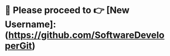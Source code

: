 # 🚨 Please proceed to 👉 [New Username]: (https://github.com/SoftwareDeveloperGit)

<!---
- 👋 Hi, I’m @RohitKumarDeveloper
- 👀 I’m interested in ...
- 🌱 I’m currently learning ...
- 💞️ I’m looking to collaborate on ...
- 📫 How to reach me ...
- 😄 Pronouns: ...
- ⚡ Fun fact: ...
--->

<!---
RohitKumarDeveloper/RohitKumarDeveloper is a ✨ special ✨ repository because its `README.md` (this file) appears on your GitHub profile.
You can click the Preview link to take a look at your changes.
--->
